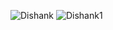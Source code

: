 ![Dishank](https://user-images.githubusercontent.com/99588717/195011156-0259c1ef-d561-4f3b-a671-296a773c4003.jpg)
![Dishank1](https://user-images.githubusercontent.com/99588717/195011608-4614fb53-8ca4-4ed1-89b2-e1c52c4752f0.png)
